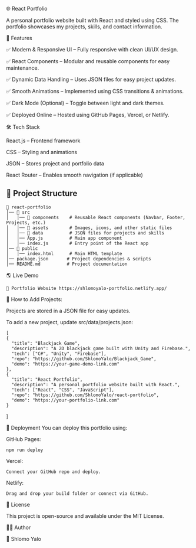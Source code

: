 🌐 React Portfolio

A personal portfolio website built with React and styled using CSS. The portfolio showcases my projects, skills, and contact information.

🚀 Features

  ✅ Modern & Responsive UI – Fully responsive with clean UI/UX design.
  
  ✅ React Components – Modular and reusable components for easy maintenance.
  
  ✅ Dynamic Data Handling – Uses JSON files for easy project updates.
  
  ✅ Smooth Animations – Implemented using CSS transitions & animations.
  
  ✅ Dark Mode (Optional) – Toggle between light and dark themes.
  
  ✅ Deployed Online – Hosted using GitHub Pages, Vercel, or Netlify.

🛠️ Tech Stack 

   React.js – Frontend framework
   
   CSS – Styling and animations
   
   JSON – Stores project and portfolio data
   
   React Router – Enables smooth navigation (if applicable)
   
## 📂 Project Structure
    📂 react-portfolio
    │── 📂 src
    │   │── 📂 components    # Reusable React components (Navbar, Footer, Projects, etc.)
    │   │── 📂 assets        # Images, icons, and other static files
    │   │── 📂 data          # JSON files for projects and skills
    │   │── App.js          # Main app component
    │   │── index.js        # Entry point of the React app
    │── 📂 public
    │   │── index.html      # Main HTML template
    │── package.json       # Project dependencies & scripts
    │── README.md          # Project documentation

🌎 Live Demo

    🔗 Portfolio Website https://shlomoyalo-portfolio.netlify.app/

📄 How to Add Projects:

Projects are stored in a JSON file for easy updates.

To add a new project, update src/data/projects.json:

    [
    {
      "title": "Blackjack Game",
      "description": "A 2D blackjack game built with Unity and Firebase.",
      "tech": ["C#", "Unity", "Firebase"],
      "repo": "https://github.com/ShlomoYalo/Blackjack_Game",
      "demo": "https://your-game-demo-link.com"
    },
    {
      "title": "React Portfolio",
      "description": "A personal portfolio website built with React.",
      "tech": ["React", "CSS", "JavaScript"],
      "repo": "https://github.com/ShlomoYalo/react-portfolio",
      "demo": "https://your-portfolio-link.com"
    }
  ]

  
🚀 Deployment
You can deploy this portfolio using:

GitHub Pages:

    npm run deploy
  Vercel: 
  
    Connect your GitHub repo and deploy.
  Netlify: 
  
    Drag and drop your build folder or connect via GitHub.
  
📌 License

   This project is open-source and available under the MIT License.

👨‍💻 Author

 🔹 Shlomo Yalo
 

